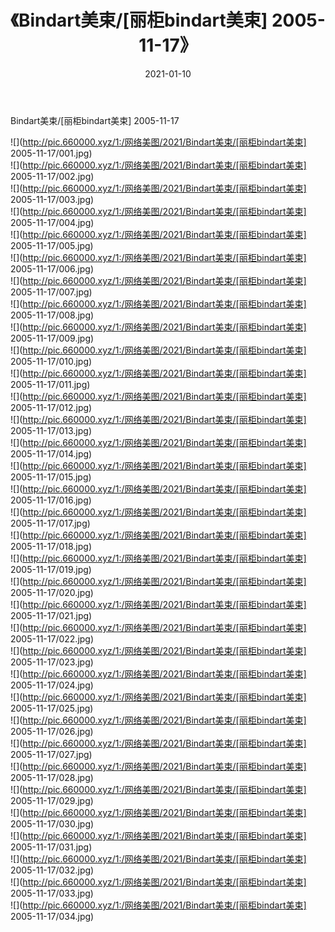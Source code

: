 ﻿---
layout: post
title:  《Bindart美束/[丽柜bindart美束] 2005-11-17》
date:   2021-01-10
img: http://pic.660000.xyz/1:/网络美图/2021/Bindart美束/[丽柜bindart美束] 2005-11-17/000.jpg
categories: [美女, 清纯, 唯美]
---

Bindart美束/[丽柜bindart美束] 2005-11-17

 ![](http://pic.660000.xyz/1:/网络美图/2021/Bindart美束/[丽柜bindart美束] 2005-11-17/001.jpg) <br>![](http://pic.660000.xyz/1:/网络美图/2021/Bindart美束/[丽柜bindart美束] 2005-11-17/002.jpg) <br>![](http://pic.660000.xyz/1:/网络美图/2021/Bindart美束/[丽柜bindart美束] 2005-11-17/003.jpg) <br>![](http://pic.660000.xyz/1:/网络美图/2021/Bindart美束/[丽柜bindart美束] 2005-11-17/004.jpg) <br>![](http://pic.660000.xyz/1:/网络美图/2021/Bindart美束/[丽柜bindart美束] 2005-11-17/005.jpg) <br>![](http://pic.660000.xyz/1:/网络美图/2021/Bindart美束/[丽柜bindart美束] 2005-11-17/006.jpg) <br>![](http://pic.660000.xyz/1:/网络美图/2021/Bindart美束/[丽柜bindart美束] 2005-11-17/007.jpg) <br>![](http://pic.660000.xyz/1:/网络美图/2021/Bindart美束/[丽柜bindart美束] 2005-11-17/008.jpg) <br>![](http://pic.660000.xyz/1:/网络美图/2021/Bindart美束/[丽柜bindart美束] 2005-11-17/009.jpg) <br>![](http://pic.660000.xyz/1:/网络美图/2021/Bindart美束/[丽柜bindart美束] 2005-11-17/010.jpg) <br>![](http://pic.660000.xyz/1:/网络美图/2021/Bindart美束/[丽柜bindart美束] 2005-11-17/011.jpg) <br>![](http://pic.660000.xyz/1:/网络美图/2021/Bindart美束/[丽柜bindart美束] 2005-11-17/012.jpg) <br>![](http://pic.660000.xyz/1:/网络美图/2021/Bindart美束/[丽柜bindart美束] 2005-11-17/013.jpg) <br>![](http://pic.660000.xyz/1:/网络美图/2021/Bindart美束/[丽柜bindart美束] 2005-11-17/014.jpg) <br>![](http://pic.660000.xyz/1:/网络美图/2021/Bindart美束/[丽柜bindart美束] 2005-11-17/015.jpg) <br>![](http://pic.660000.xyz/1:/网络美图/2021/Bindart美束/[丽柜bindart美束] 2005-11-17/016.jpg) <br>![](http://pic.660000.xyz/1:/网络美图/2021/Bindart美束/[丽柜bindart美束] 2005-11-17/017.jpg) <br>![](http://pic.660000.xyz/1:/网络美图/2021/Bindart美束/[丽柜bindart美束] 2005-11-17/018.jpg) <br>![](http://pic.660000.xyz/1:/网络美图/2021/Bindart美束/[丽柜bindart美束] 2005-11-17/019.jpg) <br>![](http://pic.660000.xyz/1:/网络美图/2021/Bindart美束/[丽柜bindart美束] 2005-11-17/020.jpg) <br>![](http://pic.660000.xyz/1:/网络美图/2021/Bindart美束/[丽柜bindart美束] 2005-11-17/021.jpg) <br>![](http://pic.660000.xyz/1:/网络美图/2021/Bindart美束/[丽柜bindart美束] 2005-11-17/022.jpg) <br>![](http://pic.660000.xyz/1:/网络美图/2021/Bindart美束/[丽柜bindart美束] 2005-11-17/023.jpg) <br>![](http://pic.660000.xyz/1:/网络美图/2021/Bindart美束/[丽柜bindart美束] 2005-11-17/024.jpg) <br>![](http://pic.660000.xyz/1:/网络美图/2021/Bindart美束/[丽柜bindart美束] 2005-11-17/025.jpg) <br>![](http://pic.660000.xyz/1:/网络美图/2021/Bindart美束/[丽柜bindart美束] 2005-11-17/026.jpg) <br>![](http://pic.660000.xyz/1:/网络美图/2021/Bindart美束/[丽柜bindart美束] 2005-11-17/027.jpg) <br>![](http://pic.660000.xyz/1:/网络美图/2021/Bindart美束/[丽柜bindart美束] 2005-11-17/028.jpg) <br>![](http://pic.660000.xyz/1:/网络美图/2021/Bindart美束/[丽柜bindart美束] 2005-11-17/029.jpg) <br>![](http://pic.660000.xyz/1:/网络美图/2021/Bindart美束/[丽柜bindart美束] 2005-11-17/030.jpg) <br>![](http://pic.660000.xyz/1:/网络美图/2021/Bindart美束/[丽柜bindart美束] 2005-11-17/031.jpg) <br>![](http://pic.660000.xyz/1:/网络美图/2021/Bindart美束/[丽柜bindart美束] 2005-11-17/032.jpg) <br>![](http://pic.660000.xyz/1:/网络美图/2021/Bindart美束/[丽柜bindart美束] 2005-11-17/033.jpg) <br>![](http://pic.660000.xyz/1:/网络美图/2021/Bindart美束/[丽柜bindart美束] 2005-11-17/034.jpg) <br>